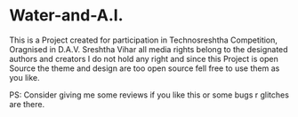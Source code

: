 # Water-and-A.I.

This is a Project created for participation in Technosreshtha Competition, Oragnised in D.A.V. Sreshtha Vihar all media rights belong to the designated authors and creators I do not hold any right and since this Project is open Source the theme and design are too open source fell free to use them as you like.

PS: Consider giving me some reviews if you like this or some bugs r glitches are there.